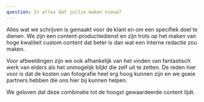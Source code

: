 ```yaml
---
question: Is alles dat jullie maken nieuw?
---
```

Alles wat we schrijven is gemaakt voor de klant en om een specifiek doel te dienen. We zijn een content-productiedienst en zijn trots op het maken van hoge kwaliteit custom content dat beter is dan wat een interne redactie zou maken.

Voor afbeeldingen zijn we ook afhankelijk van het vinden van fantastisch werk van elders als het onmogelijk blijkt die zelf uit te zetten. De reden hier voor is dat de kosten van fotografie heel erg hoog kunnen zijn en we goeie partners hebben die ons hier bij kunnen helpen.

We geloven dat deze combinatie tot de hoogst gewaardeerde content lijdt.
